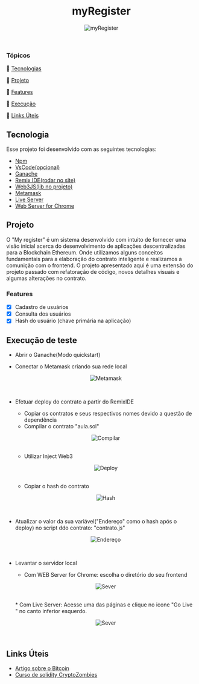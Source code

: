 <h1 align="center">myRegister</h1>


<p align="center" >
  <img alt="myRegister" title="myRegister" src=".info/example.JPG" />
</p>
<br>

### Tópicos 

:small_blue_diamond: [Tecnologias](#tecnologia)

:small_blue_diamond: [Projeto](#projeto)

:small_blue_diamond: [Features](#features)

:small_blue_diamond: [Execução](#execução-de-teste)

:small_blue_diamond: [Links Úteis](#links-úteis)


## Tecnologia

Esse projeto foi desenvolvido com as seguintes tecnologias:

- [Npm](https://nodejs.org/en/)
- [VsCode(opcional)](https://code.visualstudio.com/)
- [Ganache](https://www.trufflesuite.com/ganache)
- [Remix IDE(rodar no site)](https://remix.ethereum.org/)
- [Web3JS(lib no projeto)](https://github.com/WilbertMarins/Ocean_2021/blob/main/Reg%20system/frontend/js/web3.min.js)
- [Metamask](https://chrome.google.com/webstore/detail/metamask/nkbihfbeogaeaoehlefnkodbefgpgknn)
- [Live Server](https://marketplace.visualstudio.com/items?itemName=ritwickdey.LiveServer)
- [Web Server for Chrome](https://chrome.google.com/webstore/detail/web-server-for-chrome/ofhbbkphhbklhfoeikjpcbhemlocgigb)



## Projeto

O "My register" é um sistema desenvolvido com intuito de fornecer uma visão inicial acerca do desenvolvimento de aplicações descentralizadas para a Blockchain Ethereum. Onde utilizamos alguns conceitos fundamentais para a elaboração do contrato inteligente e realizamos a comunição com o frontend. O projeto apresentado aqui é uma extensão do projeto passado com refatoração de código, novos detalhes visuais e algumas alterações no contrato.


### Features

- [x] Cadastro de usuários
- [x] Consulta dos usuários
- [x] Hash do usuário (chave primária na aplicação)

## Execução de teste
- Abrir o Ganache(Modo quickstart)

- Conectar o Metamask criando sua rede local
  <p align="center" >
  <img alt="Metamask" title="Metamask" src=".info/metamask.JPG" />
  </p>
  <br>

- Efetuar deploy do contrato a partir do RemixIDE
  * Copiar os contratos e seus respectivos nomes devido a questão de dependência
  * Compilar o contrato "aula.sol"
  <p align="center" >
  <img alt="Compilar" title="Compilar" src=".info/compilar.JPG" />
  </p>
  <br>
  
  * Utilizar Inject Web3
  <p align="center" >
  <img alt="Deploy" title="Deploy" src=".info/deploy.JPG" />
  </p>
  <br>
  
  * Copiar o hash do contrato
  <p align="center" >
  <img alt="Hash" title="Hash" src=".info/hash.JPG" />
  </p>
  <br>
    
- Atualizar o valor da sua variável("Endereço" como o hash após o deploy) no script ddo contrato: "contrato.js"
  <p align="center" >
  <img alt="Endereço" title="Endereço" src=".info/endereco.JPG" />
  </p>
  <br>

- Levantar o servidor local
  * Com WEB Server for Chrome: escolha o diretório do seu frontend  
  <p align="center" >
  <img alt="Sever" title="Server" src=".info/server.JPG" />
  </p>
  <br>  
  * Com Live Server: Acesse uma das páginas e clique no icone "Go Live " no canto inferior esquerdo.
  <p align="center" >
  <img alt="Sever" title="Server" src=".info/live.JPG" />
  </p>
  <br>  

 


## Links Úteis
- [Artigo sobre o Bitcoin](https://bitcoin.org/bitcoin.pdf)
- [Curso de solidity CryptoZombies](https://cryptozombies.io/pt/)
